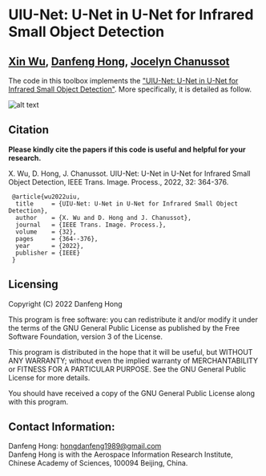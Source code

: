 # UIU-Net: U-Net in U-Net for Infrared Small Object Detection

[Xin Wu](https://scholar.google.com/citations?user=XzV9xYIAAAAJ&hl=en), [Danfeng Hong](https://sites.google.com/view/danfeng-hong), [Jocelyn Chanussot](http://jocelyn-chanussot.net/)
---------------------

The code in this toolbox implements the ["UIU-Net: U-Net in U-Net for Infrared Small Object Detection"](https://ieeexplore.ieee.org/document/9989433).
More specifically, it is detailed as follow.

![alt text](./Motivation_GCN.png)

Citation
---------------------

**Please kindly cite the papers if this code is useful and helpful for your research.**

X. Wu, D. Hong, J. Chanussot. UIU-Net: U-Net in U-Net for Infrared Small Object Detection, IEEE Trans. Image. Process., 2022, 32: 364-376. 

     @article{wu2022uiu,
      title     = {UIU-Net: U-Net in U-Net for Infrared Small Object Detection},
      author    = {X. Wu and D. Hong and J. Chanussot},
      journal   = {IEEE Trans. Image. Process.}, 
      volume    = {32},
      pages     = {364--376},
      year      = {2022},
      publisher = {IEEE}
     }

Licensing
---------

Copyright (C) 2022 Danfeng Hong

This program is free software: you can redistribute it and/or modify it under the terms of the GNU General Public License as published by the Free Software Foundation, version 3 of the License.

This program is distributed in the hope that it will be useful, but WITHOUT ANY WARRANTY; without even the implied warranty of MERCHANTABILITY or FITNESS FOR A PARTICULAR PURPOSE. See the GNU General Public License for more details.

You should have received a copy of the GNU General Public License along with this program.

Contact Information:
--------------------

Danfeng Hong: hongdanfeng1989@gmail.com<br>
Danfeng Hong is with the Aerospace Information Research Institute, Chinese Academy of Sciences, 100094 Beijing, China.

